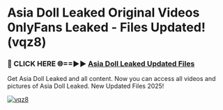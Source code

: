 # Asia Doll Leaked Original Videos 0nlyFans Leaked - Files Updated! (vqz8)

<h3>🔴 CLICK HERE 🌐==►► <a href="https://tinyurl.com/x26r9saj" rel="nofollow">Asia Doll Leaked Updated Files</a></h3>

Get Asia Doll Leaked and all content. Now you can access all videos and pictures of Asia Doll Leaked. New Updated Files 2025!

[![vqz8](https://i.imgur.com/LkgZPqh.gif)](https://tinyurl.com/x26r9saj)
